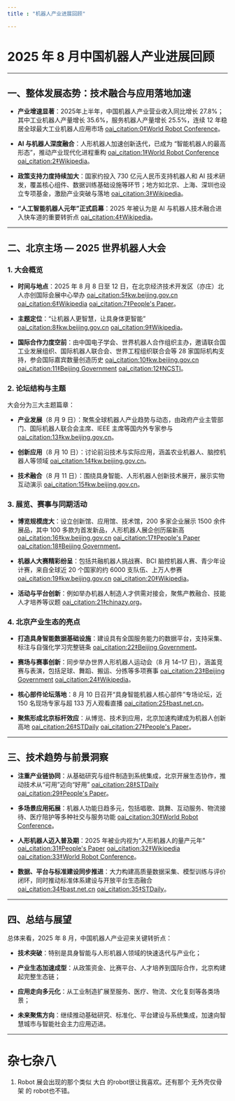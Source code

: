 ```yaml
---
title : "机器人产业进展回顾"

---
```


# 2025 年 8 月中国机器人产业进展回顾



---

## 一、整体发展态势：技术融合与应用落地加速

- **产业增速显著**：2025年上半年，中国机器人产业营业收入同比增长 27.8%；其中工业机器人产量增长 35.6%，服务机器人产量增长 25.5%，连续 12 年稳居全球最大工业机器人应用市场  [oai_citation:0‡World Robot Conference](https://www.worldrobotconference.com/news/latestnews/3126.html?utm_source=chatgpt.com)。

- **AI 与机器人深度融合**：人形机器人加速创新迭代，已成为 “智能机器人的最高形态”，推动产业现代化进程重构  [oai_citation:1‡World Robot Conference](https://www.worldrobotconference.com/news/latestnews/3126.html?utm_source=chatgpt.com) [oai_citation:2‡Wikipedia](https://zh.wikipedia.org/wiki/%E4%BA%BA%E5%B7%A5%E6%99%BA%E8%83%BD%E5%8F%B2?utm_source=chatgpt.com)。

- **政策支持力度持续加大**：国家约投入 730 亿元人民币支持机器人和 AI 技术研发，覆盖核心组件、数据训练基础设施等环节；地方如北京、上海、深圳也设立专项基金，激励产业突破与落地  [oai_citation:3‡Wikipedia](https://zh.wikipedia.org/wiki/%E4%BA%BA%E5%B7%A5%E6%99%BA%E8%83%BD%E5%8F%B2?utm_source=chatgpt.com)。

- **“人工智能机器人元年”正式启幕**：2025 年被认为是 AI 与机器人技术融合进入快车道的重要转折点  [oai_citation:4‡Wikipedia](https://zh.wikipedia.org/wiki/%E4%BA%BA%E5%B7%A5%E6%99%BA%E8%83%BD%E5%8F%B2?utm_source=chatgpt.com)。

---

## 二、北京主场 — 2025 世界机器人大会

### 1. 大会概览

- **时间与地点**：2025 年 8 月 8 日至 12 日，在北京经济技术开发区（亦庄）北人亦创国际会展中心举办  [oai_citation:5‡kw.beijing.gov.cn](https://kw.beijing.gov.cn/xwdt/kcyx/kcyxkchd/202508/t20250804_4165408.html?utm_source=chatgpt.com) [oai_citation:6‡Wikipedia](https://zh.wikipedia.org/wiki/%E4%B8%96%E7%95%8C%E6%9C%BA%E5%99%A8%E4%BA%BA%E5%A4%A7%E4%BC%9A?utm_source=chatgpt.com) [oai_citation:7‡People's Paper](https://paper.people.com.cn/zgcsb/pc/content/202508/11/content_30094991.html?utm_source=chatgpt.com)。

- **主题定位**：“让机器人更智慧，让具身体更智能”  [oai_citation:8‡kw.beijing.gov.cn](https://kw.beijing.gov.cn/xwdt/kcyx/kcyxkchd/202508/t20250804_4165408.html?utm_source=chatgpt.com) [oai_citation:9‡Wikipedia](https://zh.wikipedia.org/wiki/%E4%B8%96%E7%95%8C%E6%9C%BA%E5%99%A8%E4%BA%BA%E5%A4%A7%E4%BC%9A?utm_source=chatgpt.com)。

- **国际合作力度空前**：由中国电子学会、世界机器人合作组织主办，邀请联合国工业发展组织、国际机器人联合会、世界工程组织联合会等 28 家国际机构支持，参会国际嘉宾数量创造历史  [oai_citation:10‡kw.beijing.gov.cn](https://kw.beijing.gov.cn/xwdt/kcyx/kcyxkchd/202508/t20250804_4165408.html?utm_source=chatgpt.com) [oai_citation:11‡Beijing Government](https://www.beijing.gov.cn/ywdt/gzdt/202508/t20250806_4167417.html?utm_source=chatgpt.com) [oai_citation:12‡NCSTI](https://www.ncsti.gov.cn/kjdt/scyq/bjjjjskfq/jkdt/202505/t20250508_204126.html?utm_source=chatgpt.com)。

### 2. 论坛结构与主题

大会分为三大主题篇章：

- **产业发展**（8 月 9 日）：聚焦全球机器人产业趋势与动态，由政府产业主管部门、国际机器人联合会主席、IEEE 主席等国内外专家参与  [oai_citation:13‡kw.beijing.gov.cn](https://kw.beijing.gov.cn/xwdt/kcyx/kcyxkchd/202508/t20250804_4165408.html?utm_source=chatgpt.com)。

- **创新应用**（8 月 10 日）：讨论前沿技术与实际应用，涵盖农业机器人、脑控机器人等领域  [oai_citation:14‡kw.beijing.gov.cn](https://kw.beijing.gov.cn/xwdt/kcyx/kcyxkchd/202508/t20250804_4165408.html?utm_source=chatgpt.com)。

- **技术融合**（8 月 11 日）：围绕具身智能、人形机器人创新技术展开，展示实物互动演示  [oai_citation:15‡kw.beijing.gov.cn](https://kw.beijing.gov.cn/xwdt/kcyx/kcyxkchd/202508/t20250804_4165408.html?utm_source=chatgpt.com)。

### 3. 展览、赛事与同期活动

- **博览规模庞大**：设立创新馆、应用馆、技术馆，200 多家企业展示 1500 余件展品，其中 100 多款为首发新品，人形机器人展企创历届新高  [oai_citation:16‡kw.beijing.gov.cn](https://kw.beijing.gov.cn/xwdt/kcyx/kcyxkchd/202508/t20250804_4165408.html?utm_source=chatgpt.com) [oai_citation:17‡People's Paper](https://paper.people.com.cn/zgcsb/pc/content/202508/11/content_30094991.html?utm_source=chatgpt.com) [oai_citation:18‡Beijing Government](https://www.beijing.gov.cn/ywdt/gzdt/202508/t20250806_4167417.html?utm_source=chatgpt.com)。

- **机器人大赛精彩纷呈**：包括共融机器人挑战赛、BCI 脑控机器人赛、青少年设计赛，来自全球近 20 个国家的约 6000 支队伍、上万人参赛  [oai_citation:19‡kw.beijing.gov.cn](https://kw.beijing.gov.cn/xwdt/kcyx/kcyxkchd/202508/t20250804_4165408.html?utm_source=chatgpt.com) [oai_citation:20‡Wikipedia](https://zh.wikipedia.org/wiki/%E4%B8%96%E7%95%8C%E6%9C%BA%E5%99%A8%E4%BA%BA%E5%A4%A7%E4%BC%9A?utm_source=chatgpt.com)。

- **活动与平台创新**：例如举办机器人制造人才供需对接会，聚焦产教融合、技能人才培养等议题  [oai_citation:21‡chinazy.org](https://www.chinazy.org/info/1042/20158.htm?utm_source=chatgpt.com)。

### 4. 北京产业生态的亮点

- **打造具身智能数据基础设施**：建设具有全国服务能力的数据平台，支持采集、标注与自强化学习完整链条  [oai_citation:22‡Beijing Government](https://www.beijing.gov.cn/ywdt/gzdt/202507/t20250721_4153189.html?utm_source=chatgpt.com)。

- **赛场与赛事创新**：同步举办世界人形机器人运动会（8 月 14–17 日），涵盖竞赛与表演，包括足球、舞蹈、搬运、分拣等多项赛事  [oai_citation:23‡Beijing Government](https://www.beijing.gov.cn/ywdt/gzdt/202507/t20250721_4153189.html?utm_source=chatgpt.com) [oai_citation:24‡Wikipedia](https://en.wikipedia.org/wiki/World_Humanoid_Robot_Games?utm_source=chatgpt.com)。

- **核心部件论坛落地**：8 月 10 日召开“具身智能机器人核心部件”专场论坛，近 150 名现场专家与超 133 万人观看直播  [oai_citation:25‡bast.net.cn](https://www.bast.net.cn/art/2025/8/12/art_31265_28936.html?utm_source=chatgpt.com)。

- **聚焦形成北京标杆效应**：从博览、技术到应用，北京加速构建成为机器人创新高地  [oai_citation:26‡STDaily](https://www.stdaily.com/web/gdxw/2025-08/08/content_382755.html?utm_source=chatgpt.com) [oai_citation:27‡People's Paper](https://paper.people.com.cn/zgcsb/pc/content/202508/11/content_30094991.html?utm_source=chatgpt.com)。

---

## 三、技术趋势与前景洞察

- **注重产业链协同**：从基础研究与组件制造到系统集成，北京开展生态协作，推动技术从“可用”迈向“好用”  [oai_citation:28‡STDaily](https://www.stdaily.com/web/gdxw/2025-08/08/content_382755.html?utm_source=chatgpt.com) [oai_citation:29‡People's Paper](https://paper.people.com.cn/zgcsb/pc/content/202508/11/content_30094991.html?utm_source=chatgpt.com)。

- **多场景应用拓展**：机器人功能日趋多元，包括唱歌、跳舞、互动服务、物流接待、医疗陪护等多种社交与服务功能  [oai_citation:30‡World Robot Conference](https://www.worldrobotconference.com/news/latestnews/3126.html?utm_source=chatgpt.com)。

- **人形机器人迈入普及期**：2025 年被业内视为“人形机器人的量产元年”  [oai_citation:31‡People's Paper](https://paper.people.com.cn/zgcsb/pc/content/202508/11/content_30094991.html?utm_source=chatgpt.com) [oai_citation:32‡Wikipedia](https://zh.wikipedia.org/wiki/%E6%9C%BA%E5%99%A8%E4%BA%BA?utm_source=chatgpt.com) [oai_citation:33‡World Robot Conference](https://www.worldrobotconference.com/news/latestnews/3126.html?utm_source=chatgpt.com)。

- **数据、平台与标准建设同步推进**：大力构建高质量数据采集、模型训练与评价闭环，同时推动标准体系建设与开放平台生态融合  [oai_citation:34‡bast.net.cn](https://www.bast.net.cn/art/2025/8/12/art_31265_28936.html?utm_source=chatgpt.com) [oai_citation:35‡STDaily](https://www.stdaily.com/web/gdxw/2025-08/08/content_382755.html?utm_source=chatgpt.com)。

---

## 四、总结与展望

总体来看，2025 年 8 月，中国机器人产业迎来关键转折点：

- **技术突破**：特别是具身智能与人形机器人领域的快速迭代与产业化；

- **产业生态加速成型**：从政策资金、比赛平台、人才培养到国际合作，北京构建起完整生态链；

- **应用走向多元化**：从工业制造扩展至服务、医疗、物流、文化复刻等各类场景；

- **未来聚焦方向**：继续推动基础研究、标准化、平台建设与系统集成，加速向智慧城市与智能社会主力应用迈进。

---


















# 杂七杂八

1. Robot 展会出现的那个类似 大白 的robot很让我喜欢。还有那个 无外壳仅骨架 的 robot也不错。

